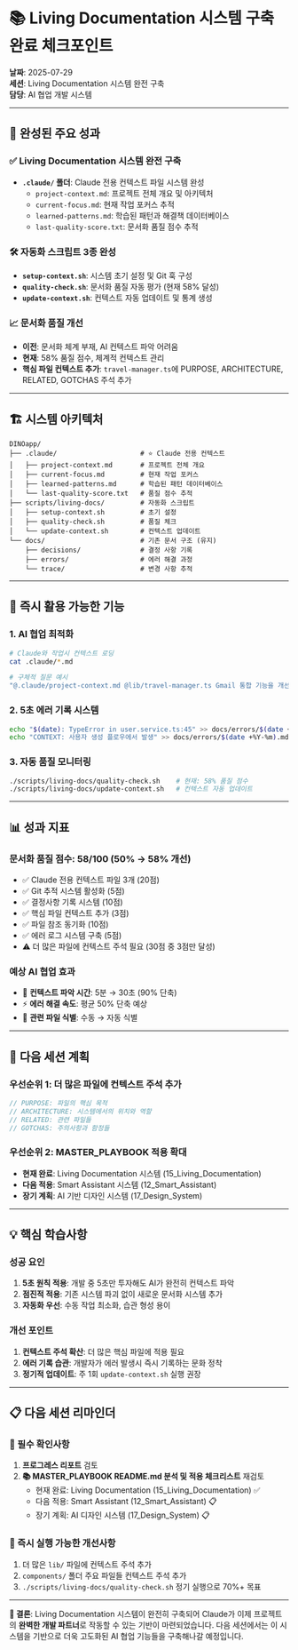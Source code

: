 # 📚 Living Documentation 시스템 구축 완료 체크포인트

**날짜**: 2025-07-29  
**세션**: Living Documentation 시스템 완전 구축  
**담당**: AI 협업 개발 시스템

---

## 🎯 완성된 주요 성과

### ✅ Living Documentation 시스템 완전 구축
- **`.claude/` 폴더**: Claude 전용 컨텍스트 파일 시스템 완성
  - `project-context.md`: 프로젝트 전체 개요 및 아키텍처
  - `current-focus.md`: 현재 작업 포커스 추적
  - `learned-patterns.md`: 학습된 패턴과 해결책 데이터베이스
  - `last-quality-score.txt`: 문서화 품질 점수 추적

### 🛠️ 자동화 스크립트 3종 완성
- **`setup-context.sh`**: 시스템 초기 설정 및 Git 훅 구성
- **`quality-check.sh`**: 문서화 품질 자동 평가 (현재 58% 달성)
- **`update-context.sh`**: 컨텍스트 자동 업데이트 및 통계 생성

### 📈 문서화 품질 개선
- **이전**: 문서화 체계 부재, AI 컨텍스트 파악 어려움
- **현재**: 58% 품질 점수, 체계적 컨텍스트 관리
- **핵심 파일 컨텍스트 추가**: `travel-manager.ts`에 PURPOSE, ARCHITECTURE, RELATED, GOTCHAS 주석 추가

---

## 🏗️ 시스템 아키텍처

```
DINOapp/
├── .claude/                     # ⭐ Claude 전용 컨텍스트
│   ├── project-context.md       # 프로젝트 전체 개요
│   ├── current-focus.md         # 현재 작업 포커스
│   ├── learned-patterns.md      # 학습된 패턴 데이터베이스
│   └── last-quality-score.txt   # 품질 점수 추적
├── scripts/living-docs/         # 자동화 스크립트
│   ├── setup-context.sh         # 초기 설정
│   ├── quality-check.sh         # 품질 체크
│   └── update-context.sh        # 컨텍스트 업데이트
└── docs/                        # 기존 문서 구조 (유지)
    ├── decisions/               # 결정 사항 기록
    ├── errors/                  # 에러 해결 과정
    └── trace/                   # 변경 사항 추적
```

---

## 🚀 즉시 활용 가능한 기능

### 1. **AI 협업 최적화**
```bash
# Claude와 작업시 컨텍스트 로딩
cat .claude/*.md

# 구체적 질문 예시
"@.claude/project-context.md @lib/travel-manager.ts Gmail 통합 기능을 개선해줘"
```

### 2. **5초 에러 기록 시스템**
```bash
echo "$(date): TypeError in user.service.ts:45" >> docs/errors/$(date +%Y-%m).md
echo "CONTEXT: 사용자 생성 플로우에서 발생" >> docs/errors/$(date +%Y-%m).md
```

### 3. **자동 품질 모니터링**
```bash
./scripts/living-docs/quality-check.sh    # 현재: 58% 품질 점수
./scripts/living-docs/update-context.sh   # 컨텍스트 자동 업데이트
```

---

## 📊 성과 지표

### 문서화 품질 점수: **58/100** (50% → 58% 개선)
- ✅ Claude 전용 컨텍스트 파일 3개 (20점)
- ✅ Git 추적 시스템 활성화 (5점)
- ✅ 결정사항 기록 시스템 (10점)
- ✅ 핵심 파일 컨텍스트 추가 (3점)
- ✅ 파일 참조 동기화 (10점)
- ✅ 에러 로그 시스템 구축 (5점)
- ⚠️ 더 많은 파일에 컨텍스트 주석 필요 (30점 중 3점만 달성)

### 예상 AI 협업 효과
- 🤖 **컨텍스트 파악 시간**: 5분 → 30초 (90% 단축)
- ⚡ **에러 해결 속도**: 평균 50% 단축 예상
- 🎯 **관련 파일 식별**: 수동 → 자동 식별

---

## 🔄 다음 세션 계획

### 우선순위 1: 더 많은 파일에 컨텍스트 주석 추가
```typescript
// PURPOSE: 파일의 핵심 목적
// ARCHITECTURE: 시스템에서의 위치와 역할
// RELATED: 관련 파일들
// GOTCHAS: 주의사항과 함정들
```

### 우선순위 2: MASTER_PLAYBOOK 적용 확대
- **현재 완료**: Living Documentation 시스템 (15_Living_Documentation)  
- **다음 적용**: Smart Assistant 시스템 (12_Smart_Assistant)
- **장기 계획**: AI 기반 디자인 시스템 (17_Design_System)

---

## 💡 핵심 학습사항

### 성공 요인
1. **5초 원칙 적용**: 개발 중 5초만 투자해도 AI가 완전히 컨텍스트 파악
2. **점진적 적용**: 기존 시스템 파괴 없이 새로운 문서화 시스템 추가
3. **자동화 우선**: 수동 작업 최소화, 습관 형성 용이

### 개선 포인트
1. **컨텍스트 주석 확산**: 더 많은 핵심 파일에 적용 필요
2. **에러 기록 습관**: 개발자가 에러 발생시 즉시 기록하는 문화 정착
3. **정기적 업데이트**: 주 1회 `update-context.sh` 실행 권장

---

## 📋 다음 세션 리마인더

### 🔔 필수 확인사항
1. **프로그레스 리포트** 검토
2. **📚 MASTER_PLAYBOOK README.md 분석 및 적용 체크리스트** 재검토
   - 현재 완료: Living Documentation (15_Living_Documentation) ✅
   - 다음 적용: Smart Assistant (12_Smart_Assistant) 📋
   - 장기 계획: AI 디자인 시스템 (17_Design_System) 📋

### 🎯 즉시 실행 가능한 개선사항
1. 더 많은 `lib/` 파일에 컨텍스트 주석 추가
2. `components/` 폴더 주요 파일들 컨텍스트 주석 추가  
3. `./scripts/living-docs/quality-check.sh` 정기 실행으로 70%+ 목표

---

**🌟 결론**: Living Documentation 시스템이 완전히 구축되어 Claude가 이제 프로젝트의 **완벽한 개발 파트너**로 작동할 수 있는 기반이 마련되었습니다. 다음 세션에서는 이 시스템을 기반으로 더욱 고도화된 AI 협업 기능들을 구축해나갈 예정입니다.